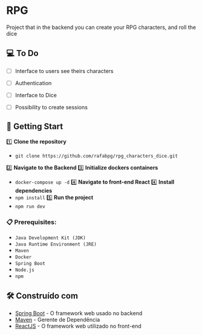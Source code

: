 # RPG

Project that in the backend you can create your RPG characters, and roll the dice 

##  💻 To Do

- [ ] Interface to users see theirs characters
- [ ] Authentication
- [ ] Interface to Dice
- [ ] Possibility to create sessions


## 🚀 Getting Start

1️⃣ **Clone the repository**

- `git clone https://github.com/rafabpg/rpg_characters_dice.git`

2️⃣ **Navigate to the Backend**
3️⃣ **Initialize dockers containers**
- `docker-compose up -d`
4️⃣ **Navigate to front-end React**
4️⃣ **Install dependencies**
- `npm install`
5️⃣ **Run the project**
- `npm run dev`
  
### 📋 Prerequisites:

- `Java Development Kit (JDK)`
- `Java Runtime Environment (JRE) `
- `Maven`
- `Docker`
- `Spring Boot`
- `Node.js`
- `npm`

## 🛠️ Construído com

* [Spring Boot](https://spring.io/projects/spring-boot) - O framework web usado no backend
* [Maven](https://maven.apache.org/) - Gerente de Dependência
* [ReactJS](https://react.dev/) - O framework web utilizado no front-end


